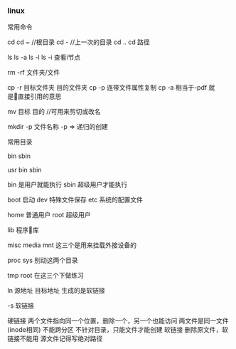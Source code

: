 ### linux

常用命令

cd
cd ~ //根目录
cd - //上一次的目录
cd ..
cd 路径

ls
ls -a
ls -l
ls -i 查看i节点

rm -rf 文件夹/文件

cp -r 目标文件夹 目的文件夹
cp -p 连带文件属性复制
cp -a 相当于-pdf  就是直接引用的意思

mv 目标 目的  //可用来剪切或改名

mkdir -p 文件名称 
-p => 递归的创建


常用目录

bin
sbin

usr
 bin
 sbin

bin 是用户就能执行
sbin 超级用户才能执行

boot 启动
dev 特殊文件保存
etc 系统的配置文件

home 普通用户
root 超级用户

lib 程序库 

misc 
media
mnt 
这三个是用来挂载外接设备的

proc
sys 
别动这两个目录

tmp
root
在这三个下做练习


ln 源地址 目标地址
生成的是软链接

-s 软链接

硬链接
 两个文件指向同一个位置，删除一个，另一个也能访问
 两文件是同一文件(inode相同)
 不能跨分区
 不针对目录，只能文件才能创建
软链接
 删除原文件，软链接不能用
 源文件记得写绝对路径

